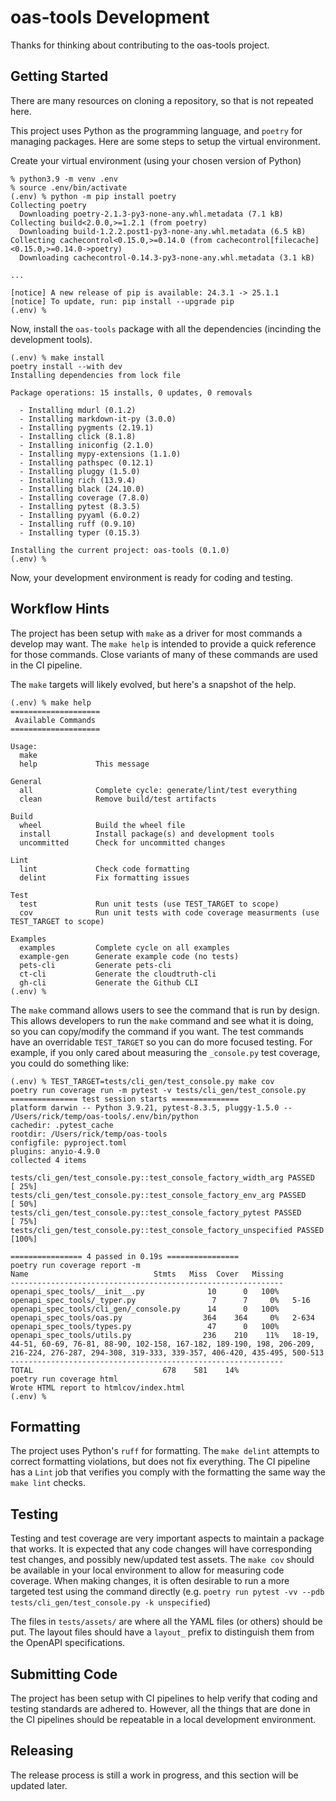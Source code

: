 # oas-tools Development

Thanks for thinking about contributing to the oas-tools project.

## Getting Started

There are many resources on cloning a repository, so that is not repeated here. 

This project uses Python as the programming language, and `poetry` for managing packages. Here are some steps to setup the virtual environment.

Create your virtual environment (using your chosen version of Python)
```terminal
% python3.9 -m venv .env
% source .env/bin/activate
(.env) % python -m pip install poetry
Collecting poetry
  Downloading poetry-2.1.3-py3-none-any.whl.metadata (7.1 kB)
Collecting build<2.0.0,>=1.2.1 (from poetry)
  Downloading build-1.2.2.post1-py3-none-any.whl.metadata (6.5 kB)
Collecting cachecontrol<0.15.0,>=0.14.0 (from cachecontrol[filecache]<0.15.0,>=0.14.0->poetry)
  Downloading cachecontrol-0.14.3-py3-none-any.whl.metadata (3.1 kB)

...

[notice] A new release of pip is available: 24.3.1 -> 25.1.1
[notice] To update, run: pip install --upgrade pip
(.env) %
```

Now, install the `oas-tools` package with all the dependencies (incinding the development tools).

```terminal
(.env) % make install
poetry install --with dev
Installing dependencies from lock file

Package operations: 15 installs, 0 updates, 0 removals

  - Installing mdurl (0.1.2)
  - Installing markdown-it-py (3.0.0)
  - Installing pygments (2.19.1)
  - Installing click (8.1.8)
  - Installing iniconfig (2.1.0)
  - Installing mypy-extensions (1.1.0)
  - Installing pathspec (0.12.1)
  - Installing pluggy (1.5.0)
  - Installing rich (13.9.4)
  - Installing black (24.10.0)
  - Installing coverage (7.8.0)
  - Installing pytest (8.3.5)
  - Installing pyyaml (6.0.2)
  - Installing ruff (0.9.10)
  - Installing typer (0.15.3)

Installing the current project: oas-tools (0.1.0)
(.env) % 
```

Now, your development environment is ready for coding and testing.

## Workflow Hints

The project has been setup with `make` as a driver for most commands a develop may want. The `make help` is intended to provide a quick reference for those commands. Close variants of many of these commands are used in the CI pipeline.

The `make` targets will likely evolved, but here's a snapshot of the help. 

```terminal
(.env) % make help
====================
 Available Commands
====================

Usage:
  make 
  help             This message

General
  all              Complete cycle: generate/lint/test everything
  clean            Remove build/test artifacts

Build
  wheel            Build the wheel file
  install          Install package(s) and development tools
  uncommitted      Check for uncommitted changes

Lint
  lint             Check code formatting
  delint           Fix formatting issues

Test
  test             Run unit tests (use TEST_TARGET to scope)
  cov              Run unit tests with code coverage measurments (use TEST_TARGET to scope)

Examples
  examples         Complete cycle on all examples
  example-gen      Generate example code (no tests)
  pets-cli         Generate pets-cli
  ct-cli           Generate the cloudtruth-cli
  gh-cli           Generate the Github CLI
(.env) % 
```

The `make` command allows users to see the command that is run by design. This allows developers to run the `make` command and see what it is doing, so you can copy/modify the command if you want. The test commands have an overridable `TEST_TARGET` so you can do more focused testing. For example, if you only cared about measuring the `_console.py` test coverage, you could do something like:

```terminal
(.env) % TEST_TARGET=tests/cli_gen/test_console.py make cov
poetry run coverage run -m pytest -v tests/cli_gen/test_console.py
=============== test session starts ===============
platform darwin -- Python 3.9.21, pytest-8.3.5, pluggy-1.5.0 -- /Users/rick/temp/oas-tools/.env/bin/python
cachedir: .pytest_cache
rootdir: /Users/rick/temp/oas-tools
configfile: pyproject.toml
plugins: anyio-4.9.0
collected 4 items

tests/cli_gen/test_console.py::test_console_factory_width_arg PASSED                 [ 25%]
tests/cli_gen/test_console.py::test_console_factory_env_arg PASSED                   [ 50%]
tests/cli_gen/test_console.py::test_console_factory_pytest PASSED                    [ 75%]
tests/cli_gen/test_console.py::test_console_factory_unspecified PASSED               [100%]

================ 4 passed in 0.19s ================
poetry run coverage report -m
Name                            Stmts   Miss  Cover   Missing
-------------------------------------------------------------
openapi_spec_tools/__init__.py              10      0   100%
openapi_spec_tools/_typer.py                 7      7     0%   5-16
openapi_spec_tools/cli_gen/_console.py      14      0   100%
openapi_spec_tools/oas.py                  364    364     0%   2-634
openapi_spec_tools/types.py                 47      0   100%
openapi_spec_tools/utils.py                236    210    11%   18-19, 44-51, 60-69, 76-81, 88-90, 102-158, 167-182, 189-190, 198, 206-209, 216-224, 276-287, 294-308, 319-333, 339-357, 406-420, 435-495, 500-513
-------------------------------------------------------------
TOTAL                             678    581    14%
poetry run coverage html
Wrote HTML report to htmlcov/index.html
(.env) % 
```

## Formatting

The project uses Python's `ruff` for formatting. The `make delint` attempts to correct formatting violations, but does not fix everything. The CI pipeline has a `Lint` job that verifies you comply with the formatting the same way the `make lint` checks.

## Testing

Testing and test coverage are very important aspects to maintain a package that works. It is expected that any code changes will have corresponding test changes, and possibly new/updated test assets. The `make cov` should be available in your local environment to allow for measuring code coverage. When making changes, it is often desirable to run a more targeted test using the command directly (e.g. `poetry run pytest -vv --pdb tests/cli_gen/test_console.py -k unspecified`)

The files in `tests/assets/` are where all the YAML files (or others) should be put. The layout files should have a `layout_` prefix to distinguish them from the OpenAPI specifications.

## Submitting Code

The project has been setup with CI pipelines to help verify that coding and testing standards are adhered to. However, all the things that are done in the CI pipelines should be repeatable in a local development environment.

## Releasing

The release process is still a work in progress, and this section will be updated later.
